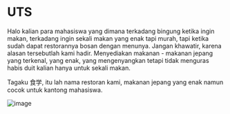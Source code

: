# UTS
Halo kalian para mahasiswa yang dimana terkadang bingung ketika ingin makan, terkadang ingin sekali makan yang enak tapi murah, tapi ketika sudah dapat restorannya bosan dengan menunya. Jangan khawatir, karena alasan tersebutlah kami hadir. Menyediakan makanan - makanan jepang yang terkenal, yang enak, yang mengenyangkan tetapi tidak menguras habis duit kalian hanya untuk sekali makan.

Tagaku 食学, itu lah nama restoran kami, makanan jepang yang enak namun cocok untuk kantong mahasiswa. 

![image](https://github.com/beingyou12/UTS/assets/128464283/585a5490-4c9a-44dc-88e1-843cade785ed)
